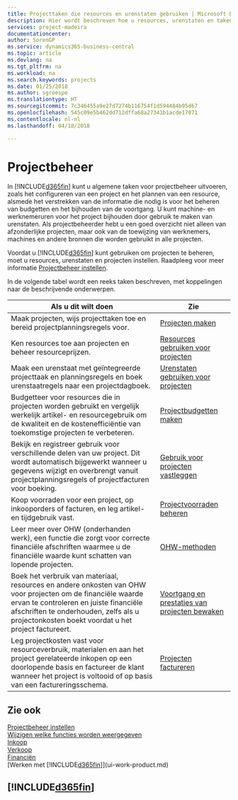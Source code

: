 ```yaml
---
title: Projecttaken die resources en urenstaten gebruiken | Microsoft Docs
description: Hier wordt beschreven hoe u resources, urenstaten en taken gebruikt om projecten te beheren.
services: project-madeira
documentationcenter: 
author: SorenGP
ms.service: dynamics365-business-central
ms.topic: article
ms.devlang: na
ms.tgt_pltfrm: na
ms.workload: na
ms.search.keywords: projects
ms.date: 01/25/2018
ms.author: sgroespe
ms.translationtype: HT
ms.sourcegitcommit: 7c346455a9e27d7274b116754f1d594484b95d67
ms.openlocfilehash: 545c09e5b462dd712dffa68a27341b1acde17071
ms.contentlocale: nl-nl
ms.lasthandoff: 04/18/2018

---
```

# <a name="project-management"></a>Projectbeheer
In [!INCLUDE[d365fin](includes/d365fin_md.md)] kunt u algemene taken voor projectbeheer uitvoeren, zoals het configureren van een project en het plannen van een resource, alsmede het verstrekken van de informatie die nodig is voor het beheren van budgetten en het bijhouden van de voortgang. U kunt machine- en werknemeruren voor het project bijhouden door gebruik te maken van urenstaten. Als projectbeheerder hebt u een goed overzicht niet alleen van afzonderlijke projecten, maar ook van de toewijzing van werknemers, machines en andere bronnen die worden gebruikt in alle projecten.

Voordat u [!INCLUDE[d365fin](includes/d365fin_md.md)] kunt gebruiken om projecten te beheren, moet u resources, urenstaten en projecten instellen. Raadpleeg voor meer informatie [Projectbeheer instellen](projects-setup-projects.md).  

In de volgende tabel wordt een reeks taken beschreven, met koppelingen naar de beschrijvende onderwerpen.

| Als u dit wilt doen | Zie |
| --- | --- |
| Maak projecten, wijs projecttaken toe en bereid projectplanningsregels voor. |[Projecten maken](projects-how-create-jobs.md) |
| Ken resources toe aan projecten en beheer resourceprijzen. |[Resources gebruiken voor projecten](projects-how-use-resources.md) |
| Maak een urenstaat met geïntegreerde projecttaak en planningsregels en boek urenstaatregels naar een projectdagboek. |[Urenstaten gebruiken voor projecten](projects-how-use-time-sheets.md) |
| Budgetteer voor resources die in projecten worden gebruikt en vergelijk werkelijk artikel- en resourcegebruik om de kwaliteit en de kostenefficiëntie van toekomstige projecten te verbeteren. |[Projectbudgetten maken](projects-how-manage-budgets.md) |
| Bekijk en registreer gebruik voor verschillende delen van uw project. Dit wordt automatisch bijgewerkt wanneer u gegevens wijzigt en overbrengt vanuit projectplanningsregels of projectfacturen voor boeking. |[Gebruik voor projecten vastleggen](projects-how-record-job-usage.md) |
| Koop voorraden voor een project, op inkooporders of facturen, en leg artikel- en tijdgebruik vast. |[Projectvoorraden beheren](projects-how-manage-project-supplies.md) |
| Leer meer over OHW (onderhanden werk), een functie die zorgt voor correcte financiële afschriften waarmee u de financiële waarde kunt schatten van lopende projecten. |[OHW-methoden](projects-understanding-wip.md) |
| Boek het verbruik van materiaal, resources en andere onkosten van OHW voor projecten om de financiële waarde ervan te controleren en juiste financiële afschriften te onderhouden, zelfs als u projectonkosten boekt voordat u het project factureert. |[Voortgang en prestaties van projecten bewaken](projects-how-monitor-progress-performance.md) |
| Leg projectkosten vast voor resourceverbruik, materialen en aan het project gerelateerde inkopen op een doorlopende basis en factureer de klant wanneer het project is voltooid of op basis van een factureringsschema. |[Projecten factureren](projects-how-invoice-jobs.md) |

## <a name="see-also"></a>Zie ook
[Projectbeheer instellen](projects-setup-projects.md)  
[Wijzigen welke functies worden weergegeven](ui-experiences.md)      
[Inkoop](purchasing-manage-purchasing.md)         
[Verkoop](sales-manage-sales.md)    
[Financiën](finance.md)  
[Werken met [!INCLUDE[d365fin](includes/d365fin_md.md)]](ui-work-product.md)  

## [!INCLUDE[d365fin](includes/free_trial_md.md)]  
 

